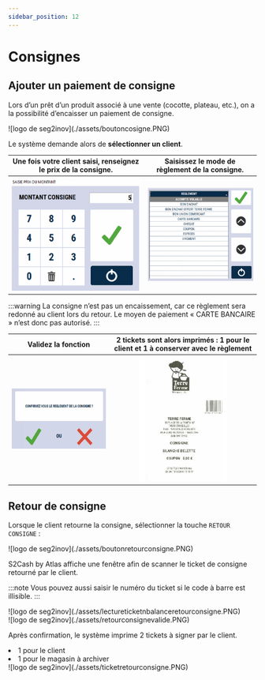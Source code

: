 ```yaml
---
sidebar_position: 12
---
```


# Consignes

## Ajouter un paiement de consigne


Lors d’un prêt d’un produit associé à une vente (cocotte, plateau, etc.), on a la possibilité d’encaisser un paiement de consigne.

<div className="contenaireImg">
    ![logo de seg2inov](./assets/boutoncosigne.PNG)
</div>


Le système demande alors de **sélectionner un client**.

| Une fois votre client saisi, renseignez le **prix de la consigne**.       | Saisissez le **mode de règlement de la consigne**. | 
|:-----------:|:----:|
| ![logo de seg2inov](./assets/saisieprixoumontantconsigne.PNG)      |  ![logo de seg2inov](./assets/listereglementconsigne.PNG) |

:::warning
La consigne n’est pas un encaissement, car ce règlement sera redonné au client lors du retour. Le moyen de paiement « CARTE BANCAIRE » n’est donc pas autorisé.
:::

| Validez la fonction  | 2 tickets sont alors imprimés : 1 pour le client et 1 à conserver avec le règlement | 
|:-----------:|:----:|
| ![logo de seg2inov](./assets/valideconsigne.PNG)      |  ![logo de seg2inov](./assets/ticketconsigne.PNG) |


## Retour de consigne

Lorsque le client retourne la consigne, sélectionner la touche ```RETOUR CONSIGNE``` :

<div className="contenaireImg">
    ![logo de seg2inov](./assets/boutonretourconsigne.PNG)
</div>

S2Cash by Atlas affiche une fenêtre afin de scanner le ticket de consigne retourné par le client.


:::note
Vous pouvez aussi saisir le numéro du ticket si le code à barre est illisible.
:::

<div className="contenaireImg">
    ![logo de seg2inov](./assets/lectureticketnbalanceretourconsigne.PNG)
</div>


<div className="contenaireImg">
    ![logo de seg2inov](./assets/retourconsignevalide.PNG)
</div>

Après confirmation, le système imprime 2 tickets à signer par le client.

<li> 1 pour le client </li>
<li> 1 pour le magasin à archiver </li>

<div className="contenaireImg">
    ![logo de seg2inov](./assets/ticketretourconsigne.PNG)
</div>
